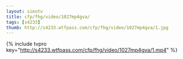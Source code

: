 ```yaml
--- 
layout: sieutv
title: cfp/fhg/video/1027mp4gva/
tags: [s4233]
thumb: http://s4233.wtfpass.com/cfp/fhg/video/1027mp4gva/1.jpg
---
```

{% include tvpro key="http://s4233.wtfpass.com/cfp/fhg/video/1027mp4gva/1.mp4" %} 
